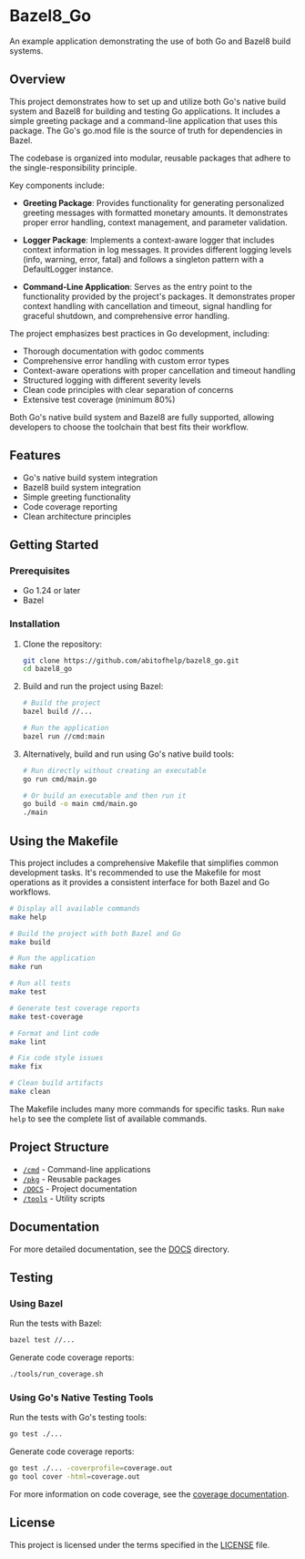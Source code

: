# Bazel8_Go

An example application demonstrating the use of both Go and Bazel8 build systems.

## Overview

This project demonstrates how to set up and utilize both Go's native build system and Bazel8 for building and testing Go applications. It includes a simple greeting package and a command-line application that uses this package. The Go's go.mod file is the source of truth for dependencies in Bazel.

The codebase is organized into modular, reusable packages that adhere to the single-responsibility principle.

Key components include:

- **Greeting Package**: Provides functionality for generating personalized greeting messages with formatted monetary amounts. It demonstrates proper error handling, context management, and parameter validation.

- **Logger Package**: Implements a context-aware logger that includes context information in log messages. It provides different logging levels (info, warning, error, fatal) and follows a singleton pattern with a DefaultLogger instance.

- **Command-Line Application**: Serves as the entry point to the functionality provided by the project's packages. It demonstrates proper context handling with cancellation and timeout, signal handling for graceful shutdown, and comprehensive error handling.

The project emphasizes best practices in Go development, including:

- Thorough documentation with godoc comments
- Comprehensive error handling with custom error types
- Context-aware operations with proper cancellation and timeout handling
- Structured logging with different severity levels
- Clean code principles with clear separation of concerns
- Extensive test coverage (minimum 80%)

Both Go's native build system and Bazel8 are fully supported, allowing developers to choose the toolchain that best fits their workflow.

## Features

- Go's native build system integration
- Bazel8 build system integration
- Simple greeting functionality
- Code coverage reporting
- Clean architecture principles

## Getting Started

### Prerequisites

- Go 1.24 or later
- Bazel

### Installation

1. Clone the repository:
   ```bash
   git clone https://github.com/abitofhelp/bazel8_go.git
   cd bazel8_go
   ```

2. Build and run the project using Bazel:
   ```bash
   # Build the project
   bazel build //...
   
   # Run the application
   bazel run //cmd:main
   ```

3. Alternatively, build and run using Go's native build tools:
   ```bash
   # Run directly without creating an executable
   go run cmd/main.go
   
   # Or build an executable and then run it
   go build -o main cmd/main.go
   ./main
   ```

## Using the Makefile

This project includes a comprehensive Makefile that simplifies common development tasks. It's recommended to use the Makefile for most operations as it provides a consistent interface for both Bazel and Go workflows.

```bash
# Display all available commands
make help

# Build the project with both Bazel and Go
make build

# Run the application
make run

# Run all tests
make test

# Generate test coverage reports
make test-coverage

# Format and lint code
make lint

# Fix code style issues
make fix

# Clean build artifacts
make clean
```

The Makefile includes many more commands for specific tasks. Run `make help` to see the complete list of available commands.

## Project Structure

- [`/cmd`](./cmd/README.md) - Command-line applications
- [`/pkg`](./pkg/README.md) - Reusable packages
- [`/DOCS`](./DOCS/README.md) - Project documentation
- [`/tools`](./tools/README.md) - Utility scripts

## Documentation

For more detailed documentation, see the [DOCS](./DOCS/README.md) directory.

## Testing

### Using Bazel

Run the tests with Bazel:

```bash
bazel test //...
```

Generate code coverage reports:

```bash
./tools/run_coverage.sh
```

### Using Go's Native Testing Tools

Run the tests with Go's testing tools:

```bash
go test ./...
```

Generate code coverage reports:

```bash
go test ./... -coverprofile=coverage.out
go tool cover -html=coverage.out
```

For more information on code coverage, see the [coverage documentation](./DOCS/COVERAGE.md).

## License

This project is licensed under the terms specified in the [LICENSE](./LICENSE) file.
